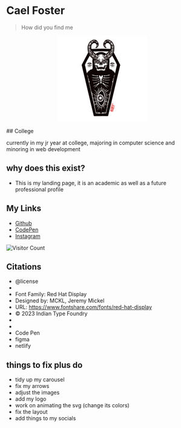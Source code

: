 # Cael Foster


> How did you find me 

<!-- [img](Faveicons And images/logo-1.png) -->
<p align="center">
<img src="Faveicons And images/logo-1.png" alt="logo">
</p>
## College

currently in my jr year at college, majoring in computer science and minoring in web development


## why does this exist?

* This is my landing page, it is an academic as well as a future professional profile


## My Links

* [Github](https://github.com/CaelFoster)
* [CodePen](https://codepen.io/cfoster19)
* [Instagram](https://www.instagram.com/cael__foster/)
 

![Visitor Count](https://profile-counter.glitch.me/{CaelFoster}/count.svg)






## Citations

 * @license
 * 
 * Font Family: Red Hat Display
 * Designed by: MCKL, Jeremy Mickel
 * URL: https://www.fontshare.com/fonts/red-hat-display
 * © 2023 Indian Type Foundry
 * 
 * 
 * Code Pen 
 * figma 
 * netlify 

## things to fix plus do
* tidy up my carousel
* fix my arrows
* adjust the images
* add my logo 
* work on animating the svg (change its colors)
* fix the layout
* add things to my socials
